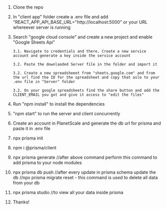1. Clone the repo
2. In "client app" folder create a .env file and add "REACT_APP_API_BASE_URL="http://localhost:5000" or your URL whereever server is running
3. Search "google cloud console" and create a new project and enable "Google Sheets Api"

    `3.1. Navigate to credentials and there, Create a new service account and generate a key inside the service account`
    
    `3.2. Paste the downlaoded Server file in the folder and import it`

    `3.2. Create a new spreadsheeet from "sheets.google.com" and from the url find the ID for the spreadsheet and copy that aslo to your .env file in "Server" folder`

    `3.2. On your google spreadsheets find the share button and add the CLIENT_EMAIL you got and give it access to "edit the files"`

4. Run "npm install" to install the dependencies
5. "npm start" to run the server and client concurrently
6. Create an account in PlanetScale and generate the db url for prisma and paste it in .env file
7. npx prisma init
8. npm i @prisma/client
9. npx prisma generate 
//after above command perform this command to add prisma to your node modules
10. npx prisma db push 
//after every update in prisma schema update the db
//npx prisma migrate reset - this command is used to delete all data from your db
11. npx prisma studio 
//to view all your data inside prisma
12. Thanks!